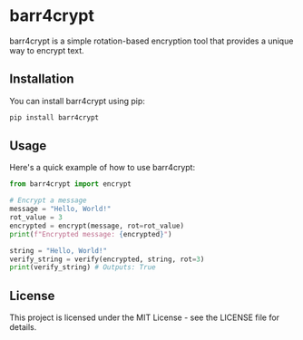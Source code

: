 # barr4crypt

barr4crypt is a simple rotation-based encryption tool that provides a unique way to encrypt text.

## Installation

You can install barr4crypt using pip:

```py
pip install barr4crypt
```

## Usage

Here's a quick example of how to use barr4crypt:

```python
from barr4crypt import encrypt

# Encrypt a message
message = "Hello, World!"
rot_value = 3
encrypted = encrypt(message, rot=rot_value)
print(f"Encrypted message: {encrypted}")

string = "Hello, World!"
verify_string = verify(encrypted, string, rot=3)
print(verify_string) # Outputs: True
```

## License

This project is licensed under the MIT License - see the LICENSE file for details.
